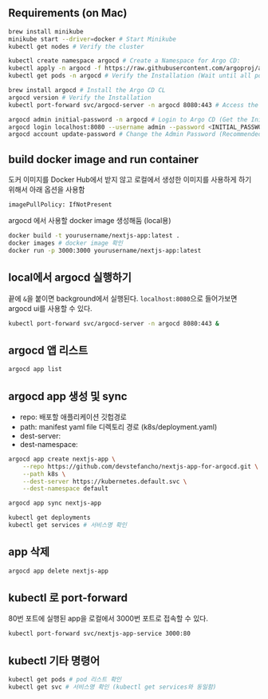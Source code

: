 ## Requirements (on Mac)

```bash
brew install minikube
minikube start --driver=docker # Start Minikube
kubectl get nodes # Verify the cluster

kubectl create namespace argocd # Create a Namespace for Argo CD:
kubectl apply -n argocd -f https://raw.githubusercontent.com/argoproj/argo-cd/stable/manifests/install.yaml # Install Argo CD (This command deploys Argo CD into the argocd namespace)
kubectl get pods -n argocd # Verify the Installation (Wait until all pods are in the Running state)

brew install argocd # Install the Argo CD CL
argocd version # Verify the Installation
kubectl port-forward svc/argocd-server -n argocd 8080:443 # Access the Argo CD API Server (Argo CD runs an API server inside the Kubernetes cluster. To access it)

argocd admin initial-password -n argocd # Login to Argo CD (Get the Initial Password)
argocd login localhost:8080 --username admin --password <INITIAL_PASSWORD> --insecure # Replace <INITIAL_PASSWORD> with the password you retrieved.
argocd account update-password # Change the Admin Password (Recommended)
```

## build docker image and run container

도커 이미지를 Docker Hub에서 받지 않고 로컬에서 생성한 이미지를 사용하게 하기 위해서 아래 옵션을 사용함

```
imagePullPolicy: IfNotPresent
```

argocd 에서 사용할 docker image 생성해둠 (local용)

```bash
docker build -t yourusername/nextjs-app:latest .
docker images # docker image 확인
docker run -p 3000:3000 yourusername/nextjs-app:latest
```

## local에서 argocd 실행하기

끝에 `&`을 붙이면 background에서 실행된다.
`localhost:8080`으로 들어가보면 argocd ui를 사용할 수 있다.

```bash
kubectl port-forward svc/argocd-server -n argocd 8080:443 &
```

## argocd 앱 리스트

```bash
argocd app list
```


## argocd app 생성 및 sync

- repo: 배포할 애플리케이션 깃헙경로
- path: manifest yaml file 디렉토리 경로 (k8s/deployment.yaml)
- dest-server: 
- dest-namespace:

```bash
argocd app create nextjs-app \
    --repo https://github.com/devstefancho/nextjs-app-for-argocd.git \
    --path k8s \
    --dest-server https://kubernetes.default.svc \
    --dest-namespace default

argocd app sync nextjs-app
```

```bash
kubectl get deployments
kubectl get services # 서비스명 확인
```


## app 삭제
```bash
argocd app delete nextjs-app
```


## kubectl 로 port-forward

80번 포트에 실행된 app을 로컬에서 3000번 포트로 접속할 수 있다.

```bash
kubectl port-forward svc/nextjs-app-service 3000:80
```

## kubectl 기타 명령어

```bash
kubectl get pods # pod 리스트 확인
kubectl get svc # 서비스명 확인 (kubectl get services와 동일함)
```

